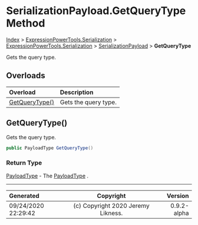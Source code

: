 ﻿# SerializationPayload.GetQueryType Method

[Index](../index.md) > [ExpressionPowerTools.Serialization](ExpressionPowerTools.Serialization.a.md) > [ExpressionPowerTools.Serialization](ExpressionPowerTools.Serialization.n.md) > [SerializationPayload](ExpressionPowerTools.Serialization.SerializationPayload.cs.md) > **GetQueryType**

Gets the query type.

## Overloads

| Overload | Description |
| :-- | :-- |
| [GetQueryType()](#getquerytype) | Gets the query type. |
## GetQueryType()

Gets the query type.

```csharp
public PayloadType GetQueryType()
```

### Return Type

 [PayloadType](ExpressionPowerTools.Serialization.PayloadType.cs.md)  - The [PayloadType](ExpressionPowerTools.Serialization.PayloadType.cs.md) .



---

| Generated | Copyright | Version |
| :-- | :-: | --: |
| 09/24/2020 22:29:42 | (c) Copyright 2020 Jeremy Likness. | 0.9.2-alpha |
